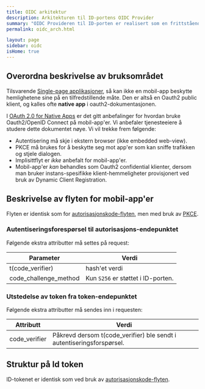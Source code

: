 ```yaml
---
title: OIDC arkitektur
description: Arkitekturen til ID-portens OIDC Provider
summary: "OIDC Provideren til ID-porten er realisert som en frittstående applikasjon 'foran' ID-porten"
permalink: oidc_arch.html

layout: page
sidebar: oidc
isHome: true
---
```






## Overordna beskrivelse av bruksområdet

Tilsvarende [Single-page applikasjoner](oidc_auth_spa.html), så kan ikke en mobil-app beskytte hemlighetene sine på en tilfredstillende måte. Den er altså en Oauth2 public klient, og kalles ofte **native app** i oauth2-dokumentasjonen.

I [OAuth 2.0 for Native Apps](https://tools.ietf.org/html/draft-ietf-oauth-native-apps-12) er det gitt anbefalinger for hvordan bruke Oauth2/OpenID Connect på mobil-app'er. Vi anbefaler tjenesteeiere å studere dette dokumentet nøye. Vi vil trekke frem følgende:
* Autentisering må skje i ekstern browser (ikke embedded web-view).
* PKCE må brukes for å beskytte seg mot app'er som kan sniffe trafikken og stjele dialogen.
* Implisittflyt er _ikke_ anbefalt for mobil-app'er.
* Mobil-app'er _kan_ behandles som Oauth2 confidential klienter, dersom man bruker instans-spesifikke klient-hemmeligheter provisjonert ved bruk av Dynamic Client Registration.



## Beskrivelse av flyten for mobil-app'er

Flyten er identisk som for [autorisasjonskode-flyten](oidc_auth_codeflow.html), men med bruk av [PKCE](oidc_func_pkce.html).


### Autentiseringsforespørsel til autorisasjons-endepunktet

Følgende ekstra attributter må settes på request:

| Parameter  | Verdi |
| --- | --- |
| t(code_verifier) | hash'et verdi |
| code_challenge_method | Kun `S256` er støttet i ID-porten.  |


### Utstedelse av token fra token-endepunktet

Følgende ekstra attributter må sendes inn i requesten:

| Attributt  | Verdi |
| --- | --- |
| code_verifier | Påkrevd dersom t(code_verifier) ble sendt i autentiseringsforspørsel. |


## Struktur på Id token

ID-tokenet er identisk som ved bruk av [autorisasjonskode-flyten]([oidc_auth_codeflow#idtoken).
